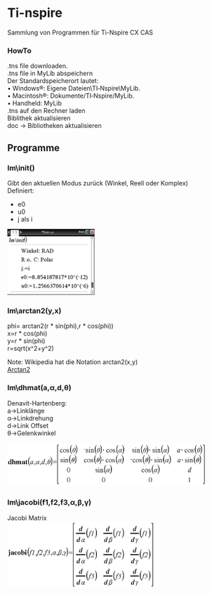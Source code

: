 # Ti-nspire
Sammlung von Programmen für Ti-Nspire CX CAS
### HowTo
.tns file downloaden.  
.tns file in MyLib abspeichern  
Der Standardspeicherort lautet:  
•	Windows®: Eigene Dateien\TI‑Nspire\MyLib.  
•	Macintosh®: Dokumente/TI‑Nspire/MyLib.  
•	Handheld: MyLib  
.tns auf den Rechner laden  
Biblithek aktualisieren  
     doc -> Bibliotheken aktualisieren
     
## Programme
### lm\init()
Gibt den aktuellen Modus zurück (Winkel, Reell oder Komplex)  
Definiert:
- e0  
- u0  
- j als i  
  
<img src="https://github.com/LMazzole/tinspire/blob/master/images/init.PNG?raw=true" height=150 />  

### lm\arctan2(y,x)
phi= arctan2(r * sin(phi),r * cos(phi))  
x=r * cos(phi)  
y=r * sin(phi)  
r=sqrt(x^2+y^2)  
  
Note: Wikipedia hat die Notation arctan2(x,y)  
[Arctan2](https://de.wikipedia.org/wiki/Arctan2)

### lm\dhmat(a,α,d,θ)
Denavit-Hartenberg:  
a→Linklänge  
α→Linkdrehung  
d→Link Offset  
θ→Gelenkwinkel  

<img src="https://github.com/LMazzole/tinspire/blob/master/images/dhmat.PNG?raw=true" height=100 />

### lm\jacobi(f1,f2,f3,α,β,γ)
Jacobi Matrix  
<img src="https://github.com/LMazzole/tinspire/blob/master/images/jacobi.PNG?raw=true" height=150 />
